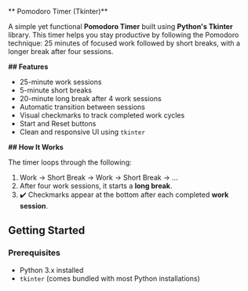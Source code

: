 ** Pomodoro Timer (Tkinter)**

A simple yet functional **Pomodoro Timer** built using **Python's Tkinter** library. This timer helps you stay productive by following the Pomodoro technique: 25 minutes of focused work followed by short breaks, with a longer break after four sessions.



**##  Features**

- 25-minute work sessions
- 5-minute short breaks
- 20-minute long break after 4 work sessions
- Automatic transition between sessions
- Visual checkmarks to track completed work cycles
- Start and Reset buttons
- Clean and responsive UI using `tkinter`

**##  How It Works**

The timer loops through the following:
1. Work → Short Break → Work → Short Break → ...
2. After four work sessions, it starts a **long break**.
3. ✔️ Checkmarks appear at the bottom after each completed **work session**.

##  Getting Started

### Prerequisites

- Python 3.x installed
- `tkinter` (comes bundled with most Python installations)
